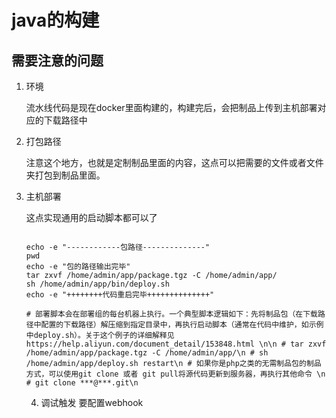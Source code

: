 # java的构建

## 需要注意的问题

1. 环境

   流水线代码是现在docker里面构建的，构建完后，会把制品上传到主机部署对应的下载路径中

2. 打包路径

   注意这个地方，也就是定制制品里面的内容，这点可以把需要的文件或者文件夹打包到制品里面。

3. 主机部署 

   这点实现通用的启动脚本都可以了

   ```shell
   
   echo -e "------------包路径--------------"
   pwd
   echo -e "包的路径输出完毕"
   tar zxvf /home/admin/app/package.tgz -C /home/admin/app/
   sh /home/admin/app/bin/deploy.sh
   echo -e "++++++++代码重启完毕++++++++++++++"
   
   # 部署脚本会在部署组的每台机器上执行。一个典型脚本逻辑如下：先将制品包（在下载路径中配置的下载路径）解压缩到指定目录中，再执行启动脚本（通常在代码中维护，如示例中deploy.sh）。关于这个例子的详细解释见 https://help.aliyun.com/document_detail/153848.html \n\n # tar zxvf /home/admin/app/package.tgz -C /home/admin/app/\n # sh /home/admin/app/deploy.sh restart\n # 如果你是php之类的无需制品包的制品方式，可以使用git clone 或者 git pull将源代码更新到服务器，再执行其他命令 \n # git clone ***@***.git\n
   ```

   4. 调试触发 要配置webhook

